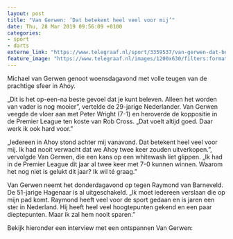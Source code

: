 ```yaml
---
layout: post
title: "Van Gerwen: ’Dat betekent heel veel voor mij’"
date: Thu, 28 Mar 2019 09:56:09 +0100
categories: 
- sport 
- darts 
externe_link: "https://www.telegraaf.nl/sport/3359537/van-gerwen-dat-betekent-heel-veel-voor-mij"
feature_image: "https://www.telegraaf.nl/images/1200x630/filters:format(jpeg):quality(80)/cdn-kiosk-api.telegraaf.nl/23e706e8-514c-11e9-9815-0218eaf05005.jpg"
---
```


<p class="intro">Michael van Gerwen genoot woensdagavond met volle teugen van de prachtige sfeer in Ahoy.</p> <p>„Dit is het op-een-na beste gevoel dat je kunt beleven. Alleen het worden van vader is nog mooier”, vertelde de 29-jarige Nederlander. Van Gerwen veegde de vloer aan met Peter Wright (7-1) en heroverde de koppositie in de Premier League ten koste van Rob Cross. „Dat voelt altijd goed. Daar werk ik ook hard voor.”</p><p>„Iedereen in Ahoy stond achter mij vanavond. Dat betekent heel veel voor mij. Ik had nooit verwacht dat we Ahoy twee keer zouden uitverkopen.”, vervolgde Van Gerwen, die een kans op een whitewash liet glippen. „Ik had in de Premier League dit jaar al twee keer met 7-0 kunnen winnen. Waarom het nog niet is gelukt dit jaar? Ik wil té graag.”</p><p>Van Gerwen neemt het donderdagavond op tegen Raymond van Barneveld. De 51-jarige Hagenaar is al uitgeschakeld. „Ik moet iedereen verslaan die op mijn pad komt. Raymond heeft veel voor de sport gedaan en is jaren een ster in Nederland. Hij heeft heel veel hoogtepunten gekend en een paar dieptepunten. Maar ik zal hem nooit sparen.”</p><p>Bekijk hieronder een interview met een ontspannen Van Gerwen:</p>
